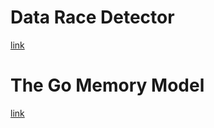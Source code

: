 # Data Race Detector

[link](https://go.dev/doc/articles/race_detector)

# The Go Memory Model

[link](https://go.dev/ref/mem)